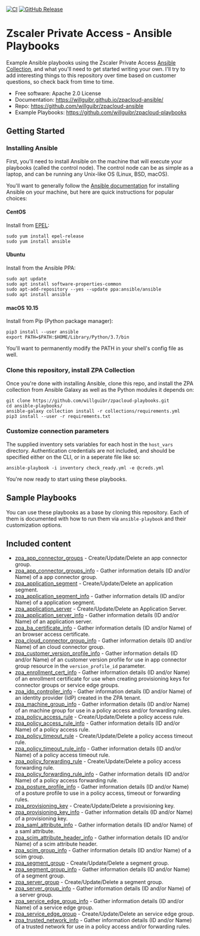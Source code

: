 [![CI](https://github.com/willguibr/zpacloud-playbooks/actions/workflows/ci.yml/badge.svg)](https://github.com/willguibr/zpacloud-playbooks/actions/workflows/ci.yml)
[![GitHub Release](https://img.shields.io/github/v/release/willguibr/zpacloud-playbooks.svg)](https://github.com/willguibr/zpacloud-playbooks/releases)
# Zscaler Private Access - Ansible Playbooks

Example Ansible playbooks using the Zscaler Private Access
[Ansible Collection](https://github.com/willguibr/zpacloud-ansible), and what you'll need to get started writing your own. I'll try to add interesting things to this repository over time based on customer questions, so check back from time to time.

- Free software: Apache 2.0 License
- Documentation:
    <https://willguibr.github.io/zpacloud-ansible/>
- Repo:
    <https://github.com/willguibr/zpacloud-ansible>
- Example Playbooks:
    <https://github.com/willguibr/zpacloud-playbooks>
    
## Getting Started

### Installing Ansible

First, you'll need to install Ansible on the machine that will execute your playbooks (called the control node).  The control node can be as simple as a laptop, and can be running any Unix-like OS (Linux, BSD, macOS).

You'll want to generally follow the
[Ansible documentation](https://docs.ansible.com/ansible/latest/installation_guide/intro_installation.html#installing-the-control-node)
for installing Ansible on your machine, but here are quick instructions for popular choices:

#### CentOS

Install from [EPEL](https://fedoraproject.org/wiki/EPEL):

```
sudo yum install epel-release
sudo yum install ansible
```

#### Ubuntu

Install from the Ansible PPA:

```
sudo apt update
sudo apt install software-properties-common
sudo apt-add-repository --yes --update ppa:ansible/ansible
sudo apt install ansible
```

#### macOS 10.15

Install from Pip (Python package manager):

```
pip3 install --user ansible
export PATH=$PATH:$HOME/Library/Python/3.7/bin
```

You'll want to permanently modify the PATH in your shell's config file as well.

### Clone this repository, install ZPA Collection

Once you're done with installing Ansible, clone this repo, and install the ZPA collection from Ansible Galaxy as well as the Python modules it depends on:

```
git clone https://github.com/willguibr/zpacloud-playbooks.git
cd ansible-playbooks/
ansible-galaxy collection install -r collections/requirements.yml
pip3 install --user -r requirements.txt
```

### Customize connection parameters

The supplied inventory sets variables for each host in the `host_vars` directory.  Authentication credentials are not included, and should be specified either on the CLI, or in a seperate file like so:

```
ansible-playbook -i inventory check_ready.yml -e @creds.yml
```

You're now ready to start using these playbooks.

## Sample Playbooks

You can use these playbooks as a base by cloning this repository.  Each of them is documented with how to run them via
`ansible-playbook` and their customization options.

## Included content

- [zpa_app_connector_groups](https://willguibr.github.io/zpacloud-ansible/modules/zpa_app_connector_groups.html) - Create/Update/Delete an app connector group.
- [zpa_app_connector_groups_info](https://willguibr.github.io/zpacloud-ansible/modules/zpa_app_connector_groups_info.html) - Gather information details (ID and/or Name) of a app connector group.
- [zpa_application_segment](https://willguibr.github.io/zpacloud-ansible/modules/zpa_application_segment.html) - Create/Update/Delete an application segment.
- [zpa_application_segment_info](https://willguibr.github.io/zpacloud-ansible/modules/zpa_application_segment_info.html) - Gather information details (ID and/or Name) of a application segment.
- [zpa_application_server](https://willguibr.github.io/zpacloud-ansible/modules/zpa_application_server.html) - Create/Update/Delete an Application Server.
- [zpa_application_server_info](https://willguibr.github.io/zpacloud-ansible/modules/zpa_application_server_info.html) - Gather information details (ID and/or Name) of an application server.
- [zpa_ba_certificate_info](https://willguibr.github.io/zpacloud-ansible/modules/zpa_ba_certificate_info.html) - Gather information details (ID and/or Name) of an browser access certificate.
- [zpa_cloud_connector_group_info](https://willguibr.github.io/zpacloud-ansible/modules/zpa_cloud_connector_group_info.html) - Gather information details (ID and/or Name) of an cloud connector group.
- [zpa_customer_version_profile_info](https://willguibr.github.io/zpacloud-ansible/modules/zpa_customer_version_profile_info.html) - Gather information details (ID and/or Name) of an customer version profile for use in app connector group resource in the `version_profile_id` parameter.
- [zpa_enrollment_cert_info](https://willguibr.github.io/zpacloud-ansible/modules/zpa_enrollment_cert_info.html) - Gather information details (ID and/or Name) of an enrollment certificate for use when creating provisioning keys for connector groups or service edge groups.
- [zpa_idp_controller_info](https://willguibr.github.io/zpacloud-ansible/modules/zpa_idp_controller_info.html) - Gather information details (ID and/or Name) of an identity provider (IdP) created in the ZPA tenant.
- [zpa_machine_group_info](https://willguibr.github.io/zpacloud-ansible/modules/zpa_machine_group_info.html) - Gather information details (ID and/or Name) of an machine group for use in a policy access and/or forwarding rules.
- [zpa_policy_access_rule](https://willguibr.github.io/zpacloud-ansible/modules/zpa_policy_access_rule.html) - Create/Update/Delete a policy access rule.
- [zpa_policy_access_rule_info](https://willguibr.github.io/zpacloud-ansible/modules/zpa_policy_access_rule_info.html) - Gather information details (ID and/or Name) of a policy access rule.
- [zpa_policy_timeout_rule](https://willguibr.github.io/zpacloud-ansible/modules/zpa_policy_timeout_rule.html) - Create/Update/Delete a policy access timeout rule.
- [zpa_policy_timeout_rule_info](https://willguibr.github.io/zpacloud-ansible/modules/zpa_policy_timeout_rule_info.html) - Gather information details (ID and/or Name) of a policy access timeout rule.
- [zpa_policy_forwarding_rule](https://willguibr.github.io/zpacloud-ansible/modules/zpa_policy_forwarding_rule.html) - Create/Update/Delete a policy access forwarding rule.
- [zpa_policy_forwarding_rule_info](https://willguibr.github.io/zpacloud-ansible/modules/zpa_policy_forwarding_rule_info.html) - Gather information details (ID and/or Name) of a policy access forwarding rule.
- [zpa_posture_profile_info](https://willguibr.github.io/zpacloud-ansible/modules/zpa_posture_profile_info.html) - Gather information details (ID and/or Name) of a posture profile to use in a policy access, timeout or forwarding rules.
- [zpa_provisioning_key](https://willguibr.github.io/zpacloud-ansible/modules/zpa_provisioning_key.html) - Create/Update/Delete a provisioning key.
- [zpa_provisioning_key_info](https://willguibr.github.io/zpacloud-ansible/modules/zpa_provisioning_key_info.html) - Gather information details (ID and/or Name) of a provisioning key.
- [zpa_saml_attribute_info](https://willguibr.github.io/zpacloud-ansible/modules/zpa_saml_attribute_info.html) - Gather information details (ID and/or Name) of a saml attribute.
- [zpa_scim_attribute_header_info](https://willguibr.github.io/zpacloud-ansible/modules/zpa_scim_attribute_header_info.html) - Gather information details (ID and/or Name) of a scim attribute header.
- [zpa_scim_group_info](https://willguibr.github.io/zpacloud-ansible/modules/zpa_scim_group_info.html) - Gather information details (ID and/or Name) of a scim group.
- [zpa_segment_group](https://willguibr.github.io/zpacloud-ansible/modules/zpa_segment_group.html) - Create/Update/Delete a segment group.
- [zpa_segment_group_info](https://willguibr.github.io/zpacloud-ansible/modules/zpa_segment_group_info.html) - Gather information details (ID and/or Name) of a segment group.
- [zpa_server_group](https://willguibr.github.io/zpacloud-ansible/modules/zpa_server_group.html) - Create/Update/Delete a segment group.
- [zpa_server_group_info](https://willguibr.github.io/zpacloud-ansible/modules/zpa_server_group_info.html) - Gather information details (ID and/or Name) of a server group.
- [zpa_service_edge_group_info](https://willguibr.github.io/zpacloud-ansible/modules/zpa_service_edge_group_info.html) - Gather information details (ID and/or Name) of a service edge group.
- [zpa_service_edge_group](https://willguibr.github.io/zpacloud-ansible/modules/zpa_service_edge_group.html) - Create/Update/Delete an service edge group.
- [zpa_trusted_network_info](https://willguibr.github.io/zpacloud-ansible/modules/zpa_trusted_network_info.html) - Gather information details (ID and/or Name) of a trusted network for use in a policy access and/or forwarding rules.
